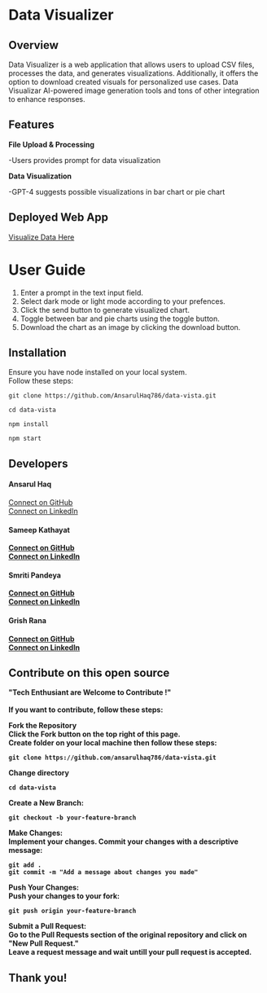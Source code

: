
# Data Visualizer

## Overview

Data Visualizer is a web application that allows users to upload CSV files, processes the data, and generates visualizations. Additionally, it offers the option to download created visuals for personalized use cases. Data Visualizar AI-powered image generation tools and tons of other integration to enhance responses.

## Features

**File Upload & Processing**

-Users provides prompt for data visualization

**Data  Visualization**

-GPT-4 suggests possible visualizations in bar chart or pie chart

## Deployed Web App

[Visualize Data Here](https://data-vista.onrender.com/?#)

# User Guide

1. Enter a prompt in the text input field.
2. Select dark mode or light mode according to your prefences.
3. Click the send button to generate visualized chart.
4. Toggle between bar and pie charts using the toggle button.
5. Download the chart as an image by clicking the download button.

## Installation

Ensure you have node installed on your local system.<br>Follow these steps:

```
git clone https://github.com/AnsarulHaq786/data-vista.git

cd data-vista

npm install

npm start
```

## Developers

#### <b>Ansarul Haq</b><br>
[Connect on GitHub](https://github.com/ansarulhaq786)<br>
[Connect on LinkedIn](https://www.linkedin.com/in/ansarulhaq786/)<br>
 
#### <b>Sameep Kathayat<b><br>
[Connect on GitHub](https://github.com/sameepkat)<br>
[Connect on LinkedIn](https://www.linkedin.com/in/sameepkat/)<br>

#### <b>Smriti Pandeya<b><br>
[Connect on GitHub](https://github.com/smritipandeya)<br>
[Connect on LinkedIn](https://www.linkedin.com/in/smriti-pandeya-/)<br>

#### <b>Grish Rana<b><br>
[Connect on GitHub](https://github.com/grishrana)<br>
[Connect on LinkedIn](https://www.linkedin.com/in/grishrana)<br>

## Contribute on this open source

"Tech Enthusiant are Welcome to 
Contribute !"<br><br>
If you want to contribute, follow these steps:

**Fork the Repository**<br>Click the Fork button on the top right of this page.<br>
Create folder on your local machine then follow these steps:
```
git clone https://github.com/ansarulhaq786/data-vista.git
```
Change directory
```
cd data-vista
```
**Create a New Branch:**
```
git checkout -b your-feature-branch
```
**Make Changes:**<br>Implement your changes.
Commit your changes with a descriptive message:
```
git add .
git commit -m "Add a message about changes you made"
```
**Push Your Changes:**<br>Push your changes to your fork:
```
git push origin your-feature-branch
```
**Submit a Pull Request:**<br>Go to the Pull Requests section of the original repository and click on "New Pull Request."<br>
Leave a request message and wait untill your pull request is accepted.

## Thank you!
